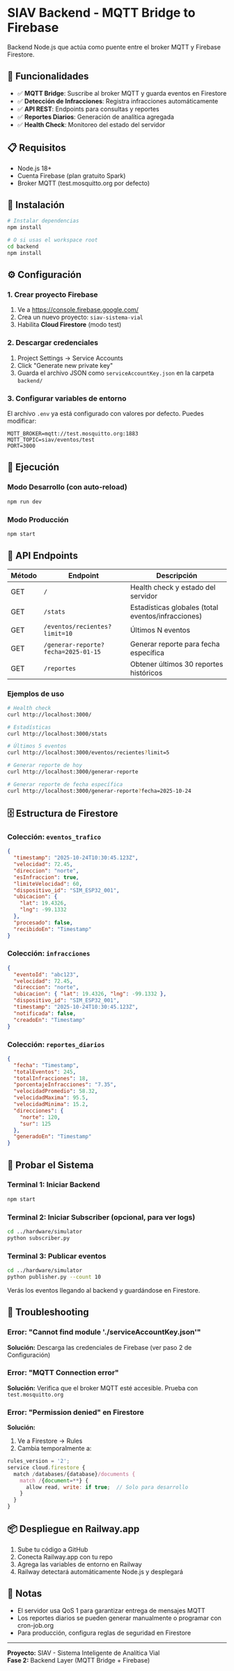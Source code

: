 # SIAV Backend - MQTT Bridge to Firebase

Backend Node.js que actúa como puente entre el broker MQTT y Firebase Firestore.

## 🎯 Funcionalidades

- ✅ **MQTT Bridge**: Suscribe al broker MQTT y guarda eventos en Firestore
- ✅ **Detección de Infracciones**: Registra infracciones automáticamente
- ✅ **API REST**: Endpoints para consultas y reportes
- ✅ **Reportes Diarios**: Generación de analítica agregada
- ✅ **Health Check**: Monitoreo del estado del servidor

## 📋 Requisitos

- Node.js 18+ 
- Cuenta Firebase (plan gratuito Spark)
- Broker MQTT (test.mosquitto.org por defecto)

## 🚀 Instalación

```bash
# Instalar dependencias
npm install

# O si usas el workspace root
cd backend
npm install
```

## ⚙️ Configuración

### 1. Crear proyecto Firebase

1. Ve a https://console.firebase.google.com/
2. Crea un nuevo proyecto: `siav-sistema-vial`
3. Habilita **Cloud Firestore** (modo test)

### 2. Descargar credenciales

1. Project Settings → Service Accounts
2. Click "Generate new private key"
3. Guarda el archivo JSON como `serviceAccountKey.json` en la carpeta `backend/`

### 3. Configurar variables de entorno

El archivo `.env` ya está configurado con valores por defecto. Puedes modificar:

```env
MQTT_BROKER=mqtt://test.mosquitto.org:1883
MQTT_TOPIC=siav/eventos/test
PORT=3000
```

## 🏃 Ejecución

### Modo Desarrollo (con auto-reload)
```bash
npm run dev
```

### Modo Producción
```bash
npm start
```

## 📡 API Endpoints

| Método | Endpoint | Descripción |
|--------|----------|-------------|
| GET | `/` | Health check y estado del servidor |
| GET | `/stats` | Estadísticas globales (total eventos/infracciones) |
| GET | `/eventos/recientes?limit=10` | Últimos N eventos |
| GET | `/generar-reporte?fecha=2025-01-15` | Generar reporte para fecha específica |
| GET | `/reportes` | Obtener últimos 30 reportes históricos |

### Ejemplos de uso

```bash
# Health check
curl http://localhost:3000/

# Estadísticas
curl http://localhost:3000/stats

# Últimos 5 eventos
curl http://localhost:3000/eventos/recientes?limit=5

# Generar reporte de hoy
curl http://localhost:3000/generar-reporte

# Generar reporte de fecha específica
curl http://localhost:3000/generar-reporte?fecha=2025-10-24
```

## 🗄️ Estructura de Firestore

### Colección: `eventos_trafico`
```json
{
  "timestamp": "2025-10-24T10:30:45.123Z",
  "velocidad": 72.45,
  "direccion": "norte",
  "esInfraccion": true,
  "limiteVelocidad": 60,
  "dispositivo_id": "SIM_ESP32_001",
  "ubicacion": {
    "lat": 19.4326,
    "lng": -99.1332
  },
  "procesado": false,
  "recibidoEn": "Timestamp"
}
```

### Colección: `infracciones`
```json
{
  "eventoId": "abc123",
  "velocidad": 72.45,
  "direccion": "norte",
  "ubicacion": { "lat": 19.4326, "lng": -99.1332 },
  "dispositivo_id": "SIM_ESP32_001",
  "timestamp": "2025-10-24T10:30:45.123Z",
  "notificada": false,
  "creadoEn": "Timestamp"
}
```

### Colección: `reportes_diarios`
```json
{
  "fecha": "Timestamp",
  "totalEventos": 245,
  "totalInfracciones": 18,
  "porcentajeInfracciones": "7.35",
  "velocidadPromedio": 58.32,
  "velocidadMaxima": 95.5,
  "velocidadMinima": 15.2,
  "direcciones": {
    "norte": 120,
    "sur": 125
  },
  "generadoEn": "Timestamp"
}
```

## 🧪 Probar el Sistema

### Terminal 1: Iniciar Backend
```bash
npm start
```

### Terminal 2: Iniciar Subscriber (opcional, para ver logs)
```bash
cd ../hardware/simulator
python subscriber.py
```

### Terminal 3: Publicar eventos
```bash
cd ../hardware/simulator
python publisher.py --count 10
```

Verás los eventos llegando al backend y guardándose en Firestore.

## 🐛 Troubleshooting

### Error: "Cannot find module './serviceAccountKey.json'"
**Solución:** Descarga las credenciales de Firebase (ver paso 2 de Configuración)

### Error: "MQTT Connection error"
**Solución:** Verifica que el broker MQTT esté accesible. Prueba con `test.mosquitto.org`

### Error: "Permission denied" en Firestore
**Solución:** 
1. Ve a Firestore → Rules
2. Cambia temporalmente a:
```javascript
rules_version = '2';
service cloud.firestore {
  match /databases/{database}/documents {
    match /{document=**} {
      allow read, write: if true;  // Solo para desarrollo
    }
  }
}
```

## 📦 Despliegue en Railway.app

1. Sube tu código a GitHub
2. Conecta Railway.app con tu repo
3. Agrega las variables de entorno en Railway
4. Railway detectará automáticamente Node.js y desplegará

## 📝 Notas

- El servidor usa QoS 1 para garantizar entrega de mensajes MQTT
- Los reportes diarios se pueden generar manualmente o programar con cron-job.org
- Para producción, configura reglas de seguridad en Firestore

---

**Proyecto:** SIAV - Sistema Inteligente de Analítica Vial  
**Fase 2:** Backend Layer (MQTT Bridge + Firebase)
